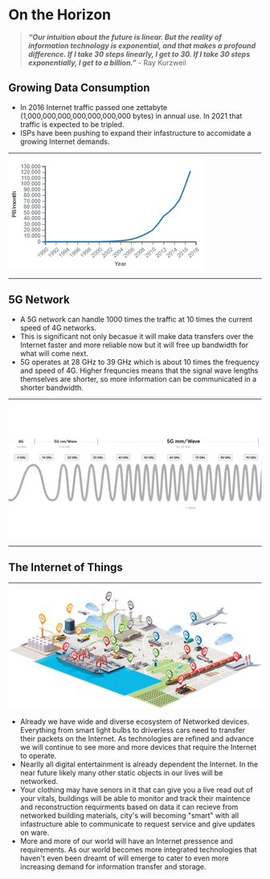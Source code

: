 # On the Horizon 
> ***“Our intuition about the future is linear. But the reality of information technology is exponential, and that makes a profound difference. If I take 30 steps linearly, I get to 30. If I take 30 steps exponentially, I get to a billion.”*** - Ray Kurzweil
## Growing Data Consumption 
* In 2016 Internet traffic passed one zettabyte (1,000,000,000,000,000,000,000 bytes) in annual use. In 2021 that traffic is expected to be tripled.  
* ISPs have been pushing to expand their infastructure to accomidate a growing Internet demands. 
--- 
![Use Growth](images/usegrowth.png)

---
## 5G Network 
* A 5G network can handle 1000 times the traffic at 10 times the current speed of 4G networks. 
* This is significant not only becasue it will make data transfers over the Internet faster and more reliable now but it will free up bandwidth for what will come next. 
* 5G operates at 28 GHz to 39 GHz which is about 10 times the frequency and speed of 4G. Higher frequncies means that the signal wave lengths themselves are shorter, so more information can be communicated in a shorter bandwidth. 
---
![5G vs 4G](images/5Gvs4G.jpg)

---
## The Internet of Things 
---
![Internet of Things](images/internetofthings.gif)
* Already we have wide and diverse ecosystem of Networked devices. Everything from smart light bulbs to driverless cars need to transfer their packets on the Internet. As technologies are refined and advance we will continue to see more and more devices that require the Internet to operate. 
* Nearlly all digital entertainment is already dependent the Internet. In the near future likely many other static objects in our lives will be networked. 
* Your clothing may have senors in it that can give you a live read out of your vitals, buildings will be able to monitor and track their maintence and reconstruction requirments based on data it can recieve from networked building materials, city's will becoming "smart" with all infastructure able to communicate to request service and give updates on ware. 
* More and more of our world will have an Internet pressence and requirements. As our world becomes more integrated technologies that haven't even been dreamt of will emerge to cater to even more increasing demand for information transfer and storage.  


